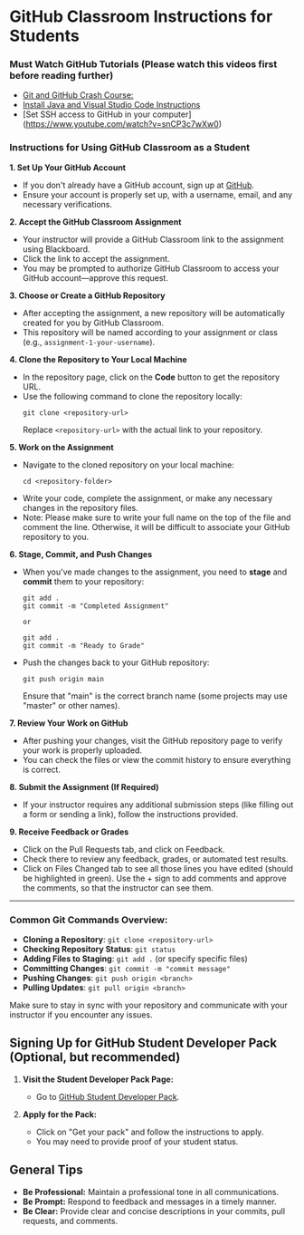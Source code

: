 # GitHub Classroom Instructions for Students

### Must Watch GitHub Tutorials (Please watch this videos first before reading further)
- [Git and GitHub Crash Course:](https://www.youtube.com/watch?v=RGOj5yH7evk)
- [Install Java and Visual Studio Code Instructions](https://www.youtube.com/watch?v=BB0gZFpukJU)
- [Set SSH access to GitHub in your computer] (https://www.youtube.com/watch?v=snCP3c7wXw0)


### Instructions for Using GitHub Classroom as a Student

**1. Set Up Your GitHub Account**
- If you don't already have a GitHub account, sign up at [GitHub](https://github.com/).
- Ensure your account is properly set up, with a username, email, and any necessary verifications.
  
**2. Accept the GitHub Classroom Assignment**
- Your instructor will provide a GitHub Classroom link to the assignment using Blackboard.
- Click the link to accept the assignment.
- You may be prompted to authorize GitHub Classroom to access your GitHub account—approve this request.

**3. Choose or Create a GitHub Repository**
- After accepting the assignment, a new repository will be automatically created for you by GitHub Classroom.
- This repository will be named according to your assignment or class (e.g., `assignment-1-your-username`).
  
**4. Clone the Repository to Your Local Machine**
- In the repository page, click on the **Code** button to get the repository URL.
- Use the following command to clone the repository locally:
  ```
  git clone <repository-url>
  ```
  Replace `<repository-url>` with the actual link to your repository.

**5. Work on the Assignment**
- Navigate to the cloned repository on your local machine:
  ```
  cd <repository-folder>
  ```
- Write your code, complete the assignment, or make any necessary changes in the repository files.
- Note: Please make sure to write your full name on the top of the file and comment the line. Otherwise, it will be difficult to associate your GitHub repository to you. 

**6. Stage, Commit, and Push Changes**
- When you've made changes to the assignment, you need to **stage** and **commit** them to your repository:
  ```
  git add .
  git commit -m "Completed Assignment"

  or

  git add .
  git commit -m "Ready to Grade"
  ```

- Push the changes back to your GitHub repository:
  ```
  git push origin main
  ```
  Ensure that "main" is the correct branch name (some projects may use "master" or other names).

**7. Review Your Work on GitHub**
- After pushing your changes, visit the GitHub repository page to verify your work is properly uploaded.
- You can check the files or view the commit history to ensure everything is correct.

**8. Submit the Assignment (If Required)**
- If your instructor requires any additional submission steps (like filling out a form or sending a link), follow the instructions provided.

**9. Receive Feedback or Grades**
- Click on the Pull Requests tab, and click on Feedback. 
- Check there to review any feedback, grades, or automated test results.
- Click on Files Changed tab to see all those lines you have edited (should be highlighted in green). Use the + sign to add comments and approve the comments, so that the instructor can see them. 


---

### Common Git Commands Overview:
- **Cloning a Repository**: `git clone <repository-url>`
- **Checking Repository Status**: `git status`
- **Adding Files to Staging**: `git add .` (or specify specific files)
- **Committing Changes**: `git commit -m "commit message"`
- **Pushing Changes**: `git push origin <branch>`
- **Pulling Updates**: `git pull origin <branch>`


Make sure to stay in sync with your repository and communicate with your instructor if you encounter any issues.



## Signing Up for GitHub Student Developer Pack (Optional, but recommended)

1. **Visit the Student Developer Pack Page:**
    - Go to [GitHub Student Developer Pack](https://education.github.com/pack).

2. **Apply for the Pack:**
    - Click on "Get your pack" and follow the instructions to apply.
    - You may need to provide proof of your student status.


## General Tips

- **Be Professional:** Maintain a professional tone in all communications.
- **Be Prompt:** Respond to feedback and messages in a timely manner.
- **Be Clear:** Provide clear and concise descriptions in your commits, pull requests, and comments.
